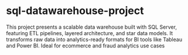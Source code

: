 # sql-datawarehouse-project
This project presents a scalable data warehouse built with SQL Server, featuring ETL pipelines, layered architecture, and star data models. It transforms raw data into analytics-ready formats for BI tools like Tableau and Power BI. Ideal for ecommerce and fraud analytics use cases
